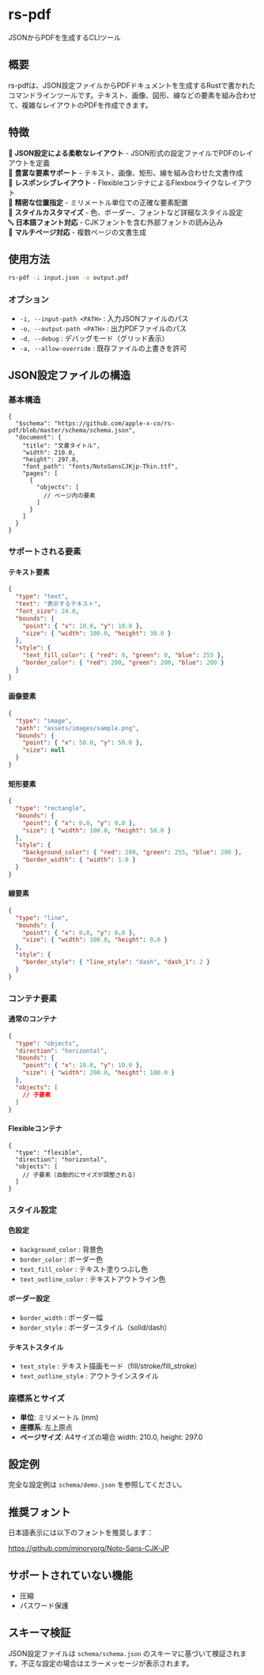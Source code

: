 # rs-pdf

JSONからPDFを生成するCLIツール

## 概要

rs-pdfは、JSON設定ファイルからPDFドキュメントを生成するRustで書かれたコマンドラインツールです。テキスト、画像、図形、線などの要素を組み合わせて、複雑なレイアウトのPDFを作成できます。

## 特徴

📄 **JSON設定による柔軟なレイアウト** - JSON形式の設定ファイルでPDFのレイアウトを定義  
🎨 **豊富な要素サポート** - テキスト、画像、矩形、線を組み合わせた文書作成  
📐 **レスポンシブレイアウト** - FlexibleコンテナによるFlexboxライクなレイアウト  
🎯 **精密な位置指定** - ミリメートル単位での正確な要素配置  
🌈 **スタイルカスタマイズ** - 色、ボーダー、フォントなど詳細なスタイル設定  
🔤 **日本語フォント対応** - CJKフォントを含む外部フォントの読み込み  
📱 **マルチページ対応** - 複数ページの文書生成

## 使用方法

```bash
rs-pdf -i input.json -o output.pdf
```

### オプション

- `-i, --input-path <PATH>` : 入力JSONファイルのパス
- `-o, --output-path <PATH>` : 出力PDFファイルのパス
- `-d, --debug` : デバッグモード（グリッド表示）
- `-a, --allow-override` : 既存ファイルの上書きを許可

## JSON設定ファイルの構造

### 基本構造

```json5
{
  "$schema": "https://github.com/apple-x-co/rs-pdf/blob/master/schema/schema.json",
  "document": {
    "title": "文書タイトル",
    "width": 210.0,
    "height": 297.0,
    "font_path": "fonts/NotoSansCJKjp-Thin.ttf",
    "pages": [
      {
        "objects": [
          // ページ内の要素
        ]
      }
    ]
  }
}
```

### サポートされる要素

#### テキスト要素

```json
{
  "type": "text",
  "text": "表示するテキスト",
  "font_size": 24.0,
  "bounds": {
    "point": { "x": 10.0, "y": 10.0 },
    "size": { "width": 100.0, "height": 30.0 }
  },
  "style": {
    "text_fill_color": { "red": 0, "green": 0, "blue": 255 },
    "border_color": { "red": 200, "green": 200, "blue": 200 }
  }
}
```

#### 画像要素

```json
{
  "type": "image",
  "path": "assets/images/sample.png",
  "bounds": {
    "point": { "x": 50.0, "y": 50.0 },
    "size": null
  }
}
```

#### 矩形要素

```json
{
  "type": "rectangle",
  "bounds": {
    "point": { "x": 0.0, "y": 0.0 },
    "size": { "width": 100.0, "height": 50.0 }
  },
  "style": {
    "background_color": { "red": 200, "green": 255, "blue": 200 },
    "border_width": { "width": 1.0 }
  }
}
```

#### 線要素

```json
{
  "type": "line",
  "bounds": {
    "point": { "x": 0.0, "y": 0.0 },
    "size": { "width": 100.0, "height": 0.0 }
  },
  "style": {
    "border_style": { "line_style": "dash", "dash_1": 2 }
  }
}
```

### コンテナ要素

#### 通常のコンテナ

```json
{
  "type": "objects",
  "direction": "horizontal",
  "bounds": {
    "point": { "x": 10.0, "y": 10.0 },
    "size": { "width": 200.0, "height": 100.0 }
  },
  "objects": [
    // 子要素
  ]
}
```

#### Flexibleコンテナ

```json5
{
  "type": "flexible",
  "direction": "horizontal",
  "objects": [
    // 子要素（自動的にサイズが調整される）
  ]
}
```

### スタイル設定

#### 色設定
- `background_color` : 背景色
- `border_color` : ボーダー色
- `text_fill_color` : テキスト塗りつぶし色
- `text_outline_color` : テキストアウトライン色

#### ボーダー設定
- `border_width` : ボーダー幅
- `border_style` : ボーダースタイル（solid/dash）

#### テキストスタイル
- `text_style` : テキスト描画モード（fill/stroke/fill_stroke）
- `text_outline_style` : アウトラインスタイル

### 座標系とサイズ

- **単位**: ミリメートル (mm)
- **座標系**: 左上原点
- **ページサイズ**: A4サイズの場合 width: 210.0, height: 297.0

## 設定例

完全な設定例は `schema/demo.json` を参照してください。

## 推奨フォント

日本語表示には以下のフォントを推奨します：

https://github.com/minoryorg/Noto-Sans-CJK-JP

## サポートされていない機能

- 圧縮
- パスワード保護

## スキーマ検証

JSON設定ファイルは `schema/schema.json` のスキーマに基づいて検証されます。不正な設定の場合はエラーメッセージが表示されます。